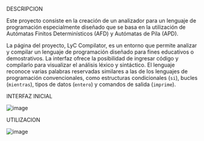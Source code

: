 DESCRIPCION


Este proyecto consiste en la creación de un analizador para un lenguaje de programación especialmente diseñado que se basa en la utilización de 
Autómatas Finitos Determinísticos (AFD) y Autómatas de Pila (APD). 

La página del proyecto, LyC Compilator, es un entorno que permite analizar y compilar un lenguaje de programación 
diseñado para fines educativos o demostrativos. La interfaz ofrece la posibilidad de ingresar código 
y compilarlo para visualizar el análisis léxico y sintáctico. El lenguaje reconoce varias palabras reservadas similares 
a las de los lenguajes de programación convencionales, 
como estructuras condicionales (`si`), bucles (`mientras`), tipos de datos (`entero`) y comandos de salida (`imprime`).


INTERFAZ INICIAL

![image](https://github.com/user-attachments/assets/e25536b7-d90c-496f-bfad-c1c3685238b1)


UTILIZACION

![image](https://github.com/user-attachments/assets/458d84f0-76af-4269-86fe-fef85fc8a5c4)
